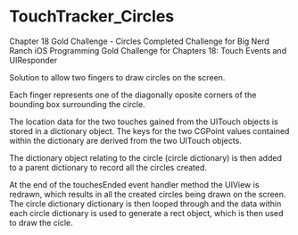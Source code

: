 # TouchTracker_Circles
Chapter 18 Gold Challenge - Circles
Completed Challenge for Big Nerd Ranch iOS Programming Gold Challenge for Chapters 18: Touch Events and UIResponder

Solution to allow two fingers to draw circles on the screen.

Each finger represents one of the diagonally oposite corners of the bounding box surrounding the circle.

The location data for the two touches gained from the UITouch objects is stored in a dictionary object. The keys for the two CGPoint values contained within the dictionary are derived from the two UITouch objects.

The dictionary object relating to the circle (circle dictionary) is then added to a parent dictionary to record all the circles created.

At the end of the touchesEnded event handler method the UIView is redrawn, which results in all the created circles being drawn on the screen. The circle dictionary dictionary is then looped through and the data within each circle dictionary is used to generate a rect object, which is then used to draw the cicle.


